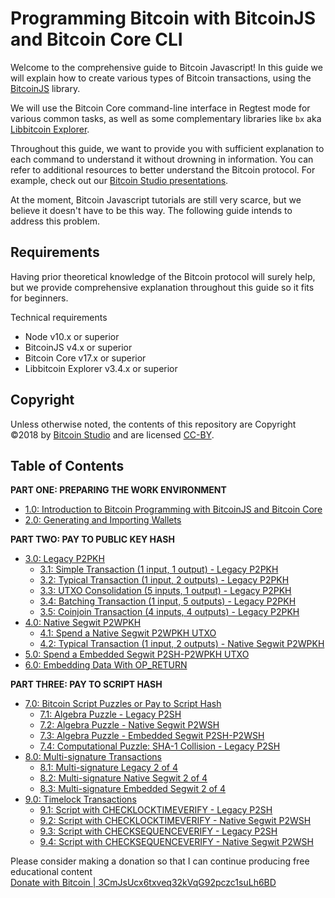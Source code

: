 # Programming Bitcoin with BitcoinJS and Bitcoin Core CLI

Welcome to the comprehensive guide to Bitcoin Javascript!
In this guide we will explain how to create various types of Bitcoin transactions, using the 
[BitcoinJS](https://github.com/bitcoinjs/bitcoinjs-lib) library. 

We will use the Bitcoin Core command-line interface in Regtest mode for various common tasks, as well as some 
complementary libraries like `bx` aka [Libbitcoin Explorer](https://github.com/libbitcoin/libbitcoin-explorer).

Throughout this guide, we want to provide you with sufficient explanation to each command to understand it without drowning in information. You can refer to additional resources to better understand the Bitcoin protocol. 
For example, check out our [Bitcoin Studio presentations](https://www.bitcoin-studio.com/resources).

At the moment, Bitcoin Javascript tutorials are still very scarce, but we believe it doesn't have to be this way. 
The following guide intends to address this problem. 


## Requirements

Having prior theoretical knowledge of the Bitcoin protocol will surely help, but we provide comprehensive explanation throughout this guide so it fits for beginners.  

Technical requirements
* Node v10.x or superior
* BitcoinJS v4.x or superior
* Bitcoin Core v17.x or superior
* Libbitcoin Explorer v3.4.x or superior


## Copyright

Unless otherwise noted, the contents of this repository are Copyright ©2018 by [Bitcoin Studio](https://www.bitcoin-studio.com) 
and are licensed [CC-BY](./LICENSE-CC-BY-4.0.md).


## Table of Contents

**PART ONE: PREPARING THE WORK ENVIRONMENT**

* [1.0: Introduction to Bitcoin Programming with BitcoinJS and Bitcoin Core](01_0_Introduction_Bitcoin_Programming.md)
* [2.0: Generating and Importing Wallets](02_0_Generating_and_Importing_Wallets.md)


**PART TWO: PAY TO PUBLIC KEY HASH**

* [3.0: Legacy P2PKH](03_0_P2PKH.md)
  * [3.1: Simple Transaction (1 input, 1 output) - Legacy P2PKH](03_1_P2PKH_Simple_Tx_1_1.md)
  * [3.2: Typical Transaction (1 input, 2 outputs) - Legacy P2PKH](03_2_P2PKH_Typical_Tx_1_2.md)
  * [3.3: UTXO Consolidation (5 inputs, 1 output) - Legacy P2PKH](03_3_P2PKH_UTXO_Consolidation_5_1.md)   
  * [3.4: Batching Transaction (1 input, 5 outputs) - Legacy P2PKH](03_4_P2PKH_Batching_Tx_1_5.md)   
  * [3.5: Coinjoin Transaction (4 inputs, 4 outputs) - Legacy P2PKH](03_5_P2PKH_Coinjoin_Tx_4_4.md)
* [4.0: Native Segwit P2WPKH](04_0_P2WPKH.md)
  * [4.1: Spend a Native Segwit P2WPKH UTXO](04_1_P2WPKH_Spend_1_1.md)
  * [4.2: Typical Transaction (1 input, 2 outputs) - Native Segwit P2WPKH](04_2_P2WPKH_Typical_Tx_1_2.md)
* [5.0: Spend a Embedded Segwit P2SH-P2WPKH UTXO](05_0_P2SH_P2WPKH_Spend_1_1.md)
* [6.0: Embedding Data With OP_RETURN](06_0_Embedding_Data_OP_RETURN.md)


**PART THREE: PAY TO SCRIPT HASH**

* [7.0: Bitcoin Script Puzzles or Pay to Script Hash](07_0_Bitcoin_Script_Puzzles.md)
  * [7.1: Algebra Puzzle - Legacy P2SH](07_1_P2SH_Algebra_Puzzle.md)
  * [7.2: Algebra Puzzle - Native Segwit P2WSH](07_2_P2WSH_Algebra_Puzzle.md)
  * [7.3: Algebra Puzzle - Embedded Segwit P2SH-P2WSH](07_3_P2SH_P2WSH_Algebra_Puzzle.md)
  * [7.4: Computational Puzzle: SHA-1 Collision - Legacy P2SH](07_4_P2SH_Computational_Puzzle_SHA-1_Collision.md)
* [8.0: Multi-signature Transactions](08_0_Multisig_Transactions.md)
  * [8.1: Multi-signature Legacy 2 of 4](08_1_Multisig_P2SH_2_4.md)
  * [8.2: Multi-signature Native Segwit 2 of 4](08_2_Multisig_P2WSH_P2MS_2_4.md)
  * [8.3: Multi-signature Embedded Segwit 2 of 4](08_3_Multisig_P2SH_P2WSH_P2MS_2_4.md)
* [9.0: Timelock Transactions](09_0_Timelock_Transactions.md)
  * [9.1: Script with CHECKLOCKTIMEVERIFY - Legacy P2SH](09_1_P2SH_CLTV.md)
  * [9.2: Script with CHECKLOCKTIMEVERIFY - Native Segwit P2WSH](09_2_P2WSH_CLTV.md)
  * [9.3: Script with CHECKSEQUENCEVERIFY - Legacy P2SH](09_3_P2SH_CSV.md)
  * [9.4: Script with CHECKSEQUENCEVERIFY - Native Segwit P2WSH](09_4_P2WSH_CSV.md)


Please consider making a donation so that I can continue producing free educational content <br/>
[Donate with Bitcoin | 3CmJsUcx6txveq32kVqG92pczc1suLh6BD](bitcoin_donation.png)
